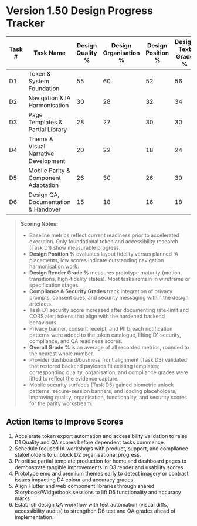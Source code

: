 # Version 1.50 Design Progress Tracker

| Task # | Task Name | Design Quality % | Design Organisation % | Design Position % | Design Text Grade % | Design Colour Grade % | Design Render Grade % | Compliance Grade % | Security Grade % | Design Functionality Grade % | Design Images Grade % | Design Usability Grade % | Bugs-less Grade % | Test Grade % | QA Grade % | Design Accuracy Grade % | Overall Grade % |
|--------|-----------|------------------|-----------------------|-------------------|---------------------|-----------------------|-----------------------|-------------------|-----------------|-----------------------------|----------------------|-------------------------|------------------|-------------|-----------|-----------------------|----------------|
| D1 | Token & System Foundation | 55 | 60 | 52 | 56 | 64 | 50 | 68 | 70 | 58 | 44 | 58 | 60 | 40 | 42 | 54 | 56 |
| D2 | Navigation & IA Harmonisation | 30 | 28 | 32 | 34 | 30 | 28 | 38 | 35 | 30 | 26 | 32 | 45 | 28 | 26 | 30 | 31 |
| D3 | Page Templates & Partial Library | 28 | 27 | 30 | 30 | 28 | 27 | 34 | 30 | 28 | 24 | 34 | 42 | 26 | 26 | 29 | 31 |
| D4 | Theme & Visual Narrative Development | 20 | 22 | 18 | 24 | 20 | 18 | 26 | 24 | 20 | 20 | 26 | 36 | 18 | 20 | 22 | 22 |
| D5 | Mobile Parity & Component Adaptation | 26 | 30 | 26 | 30 | 26 | 26 | 34 | 36 | 30 | 26 | 34 | 40 | 26 | 26 | 30 | 30 |
| D6 | Design QA, Documentation & Handover | 15 | 18 | 16 | 18 | 16 | 16 | 20 | 20 | 18 | 16 | 20 | 32 | 16 | 16 | 18 | 18 |

> **Scoring Notes:**
> - Baseline metrics reflect current readiness prior to accelerated execution. Only foundational token and accessibility research (Task D1) show measurable progress.
> - **Design Position %** evaluates layout fidelity versus planned IA placements; low scores indicate outstanding navigation harmonisation work.
> - **Design Render Grade %** measures prototype maturity (motion, transitions, high-fidelity states). Most tasks remain in wireframe or specification stages.
> - **Compliance & Security Grades** track integration of privacy prompts, consent cues, and security messaging within the design artefacts.
> - Task D1 security score increased after documenting rate-limit and CORS alert tokens that align with the hardened backend behaviours.
> - Privacy banner, consent receipt, and PII breach notification patterns were added to the token catalogue, lifting D1 security, compliance, and QA readiness scores.
> - **Overall Grade %** is an average of all recorded metrics, rounded to the nearest whole number.
> - Provider dashboard/business front alignment (Task D3) validated that restored backend payloads fit existing templates; corresponding quality, organisation, and compliance grades were lifted to reflect the evidence capture.
> - Mobile security surfaces (Task D5) gained biometric unlock patterns, secure-session banners, and loading placeholders, improving quality, organisation, functionality, and security scores for the parity workstream.

## Action Items to Improve Scores
1. Accelerate token export automation and accessibility validation to raise D1 Quality and QA scores before dependent tasks commence.
2. Schedule focused IA workshops with product, support, and compliance stakeholders to unblock D2 organisational progress.
3. Prioritise partial template production for home and dashboard pages to demonstrate tangible improvements in D3 render and usability scores.
4. Prototype emo and premium themes early to detect imagery or contrast issues impacting D4 colour and accuracy grades.
5. Align Flutter and web component libraries through shared Storybook/Widgetbook sessions to lift D5 functionality and accuracy marks.
6. Establish design QA workflow with test automation (visual diffs, accessibility audits) to strengthen D6 test and QA grades ahead of implementation.
